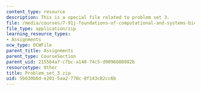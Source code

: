 ```yaml
---
content_type: resource
description: This is a special file related to problem set 3.
file: /media/courses/7-91j-foundations-of-computational-and-systems-biology-spring-2014/5b630b6de2015aa2770c8f143c82cc6b_Problem_set_3.zip
file_type: application/zip
learning_resource_types:
- Assignments
ocw_type: OCWFile
parent_title: Assignments
parent_type: CourseSection
parent_uid: 215564a7-c7bc-a140-74c5-d9096008982b
resourcetype: Other
title: Problem_set_3.zip
uid: 5b630b6d-e201-5aa2-770c-8f143c82cc6b
---
```

